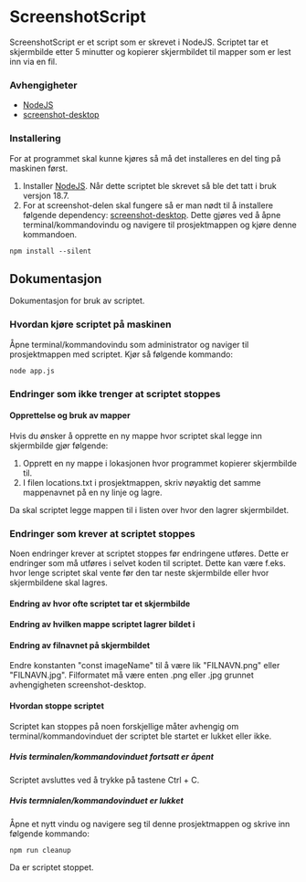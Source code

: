 # ScreenshotScript

ScreenshotScript er et script som er skrevet i NodeJS. Scriptet tar et skjermbilde etter 5 minutter og kopierer skjermbildet til mapper som er lest inn via en fil.


### Avhengigheter

* [NodeJS](https://nodejs.org/en/)
* [screenshot-desktop](https://www.npmjs.com/package/screenshot-desktop)


### Installering
For at programmet skal kunne kjøres så må det installeres en del ting på maskinen først.
1. Installer [NodeJS](https://nodejs.org/en/). Når dette scriptet ble skrevet så ble det tatt i bruk versjon 18.7.
2. For at screenshot-delen skal fungere så er man nødt til å installere følgende dependency: [screenshot-desktop](https://www.npmjs.com/package/screenshot-desktop). Dette gjøres ved å åpne terminal/kommandovindu og navigere til prosjektmappen og kjøre denne kommandoen.
```
npm install --silent
```


## Dokumentasjon
Dokumentasjon for bruk av scriptet.


### Hvordan kjøre scriptet på maskinen
Åpne terminal/kommandovindu som administrator og naviger til prosjektmappen med scriptet.
Kjør så følgende kommando:
```
node app.js
```


### Endringer som ikke trenger at scriptet stoppes
#### Opprettelse og bruk av mapper
Hvis du ønsker å opprette en ny mappe hvor scriptet skal legge inn skjermbilde gjør følgende:
1. Opprett en ny mappe i lokasjonen hvor programmet kopierer skjermbilde til.
2. I filen locations.txt i prosjektmappen, skriv nøyaktig det samme mappenavnet på en ny linje og lagre.

Da skal scriptet legge mappen til i listen over hvor den lagrer skjermbildet.


### Endringer som krever at scriptet stoppes
Noen endringer krever at scriptet stoppes før endringene utføres. Dette er endringer som må utføres i selvet koden til scriptet. Dette kan være f.eks. hvor lenge scriptet skal vente før den tar neste skjermbilde eller hvor skjermbildene skal lagres.

#### Endring av hvor ofte scriptet tar et skjermbilde


#### Endring av hvilken mappe scriptet lagrer bildet i


#### Endring av filnavnet på skjermbildet
Endre konstanten "const imageName" til å være lik "FILNAVN.png" eller "FILNAVN.jpg". Filformatet må være enten .png eller .jpg grunnet avhengigheten screenshot-desktop.
 

#### Hvordan stoppe scriptet
Scriptet kan stoppes på noen forskjellige måter avhengig om terminal/kommandovinduet der scriptet ble startet er lukket eller ikke.


##### Hvis terminalen/kommandovinduet fortsatt er åpent
Scriptet avsluttes ved å trykke på tastene Ctrl + C.


##### Hvis termnialen/kommandovinduet er lukket
Åpne et nytt vindu og navigere seg til denne prosjektmappen og skrive inn følgende kommando:
```
npm run cleanup
```
Da er scriptet stoppet.